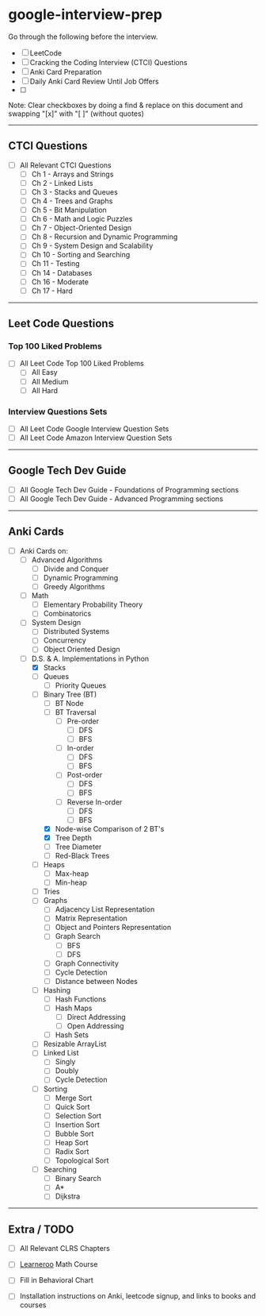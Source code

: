 # google-interview-prep

Go through the following before the interview. 

* [ ] LeetCode
* [ ] Cracking the Coding Interview (CTCI) Questions
* [ ] Anki Card Preparation
* [ ] Daily Anki Card Review Until Job Offers
* [ ] 

Note: Clear checkboxes by doing a find & replace on this document and swapping "[x]" with "[ ]" (without quotes)

---

## CTCI Questions

* [ ] All Relevant CTCI Questions
  * [ ] Ch 1 - Arrays and Strings
  * [ ] Ch 2 - Linked Lists
  * [ ] Ch 3 - Stacks and Queues
  * [ ] Ch 4 - Trees and Graphs
  * [ ] Ch 5 - Bit Manipulation
  * [ ] Ch 6 - Math and Logic Puzzles
  * [ ] Ch 7 - Object-Oriented Design
  * [ ] Ch 8 - Recursion and Dynamic Programming
  * [ ] Ch 9 - System Design and Scalability
  * [ ] Ch 10 - Sorting and Searching
  * [ ] Ch 11 - Testing
  * [ ] Ch 14 - Databases
  * [ ] Ch 16 - Moderate
  * [ ] Ch 17 - Hard
 
 ---
 
## Leet Code Questions
 
### Top 100 Liked Problems
 
* [ ] All Leet Code Top 100 Liked Problems
  * [ ] All Easy
  * [ ] All Medium
  * [ ] All Hard
  
### Interview Questions Sets

* [ ] All Leet Code Google Interview Question Sets
* [ ] All Leet Code Amazon Interview Question Sets

---

## Google Tech Dev Guide

* [ ] All Google Tech Dev Guide - Foundations of Programming sections
* [ ] All Google Tech Dev Guide - Advanced Programming sections

---

## Anki Cards

* [ ] Anki Cards on:
  * [ ] Advanced Algorithms
    * [ ] Divide and Conquer
    * [ ] Dynamic Programming
    * [ ] Greedy Algorithms
  * [ ] Math
    * [ ] Elementary Probability Theory
    * [ ] Combinatorics
  * [ ] System Design
    * [ ] Distributed Systems
    * [ ] Concurrency
    * [ ] Object Oriented Design
  * [ ] D.S. & A. Implementations in Python
    * [x] Stacks
    * [ ] Queues
      * [ ] Priority Queues
    * [ ] Binary Tree (BT)
      * [ ] BT Node
      * [ ] BT Traversal
        * [ ] Pre-order
          * [ ] DFS
          * [ ] BFS
        * [ ] In-order
          * [ ] DFS
          * [ ] BFS
        * [ ] Post-order
          * [ ] DFS
          * [ ] BFS
        * [ ] Reverse In-order
          * [ ] DFS
          * [ ] BFS
      * [x] Node-wise Comparison of 2 BT's
      * [x] Tree Depth
      * [ ] Tree Diameter
      * [ ] Red-Black Trees
    * [ ] Heaps
      * [ ] Max-heap
      * [ ] Min-heap
    * [ ] Tries
    * [ ] Graphs
        * [ ] Adjacency List Representation
        * [ ] Matrix Representation
        * [ ] Object and Pointers Representation
        * [ ] Graph Search
           * [ ] BFS
           * [ ] DFS
        * [ ] Graph Connectivity
        * [ ] Cycle Detection
        * [ ] Distance between Nodes
     * [ ] Hashing
        * [ ] Hash Functions
        * [ ] Hash Maps
           * [ ] Direct Addressing
           * [ ] Open Addressing
        * [ ] Hash Sets
      * [ ] Resizable ArrayList
      * [ ] Linked List
         * [ ] Singly
         * [ ] Doubly
         * [ ] Cycle Detection
      * [ ] Sorting
         * [ ] Merge Sort
         * [ ] Quick Sort
         * [ ] Selection Sort
         * [ ] Insertion Sort
         * [ ] Bubble Sort
         * [ ] Heap Sort
         * [ ] Radix Sort
         * [ ] Topological Sort
      * [ ] Searching
         * [ ] Binary Search
         * [ ] A*
         * [ ] Dijkstra
     
---

## Extra / TODO

* [ ] All Relevant CLRS Chapters
* [ ] [Learneroo](https://www.learneroo.com/subjects/4) Math Course
* [ ] Fill in Behavioral Chart
* [ ] Installation instructions on Anki, leetcode signup, and links to books and courses

